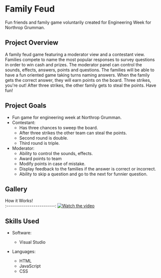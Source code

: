 # Family Feud
Fun friends and family game voluntarily created for Engineering Week for Northrop Grumman.

## Project Overview
A family feud game featuring a moderator view and a contestant view. Families compete to name the most popular responses to survey questions in order to win cash and prizes. The moderator panel can control the sounds, effects, answers, points and questions. The families will be able to have a fun oriented game taking turns naming answers. When the family gets the correct answer, they will earn points on the board. Three strikes, you're out! After three strikes, the other family gets to steal the points. Have fun!

## Project Goals

* Fun game for engineering week at Northrop Grumman.
* Contestant:
  * Has three chances to sweep the board.
  * After three strikes the other team can steal the points.
  * Second round is double.
  * Third round is triple.
* Moderator:
  * Ability to control the sounds, effects.
  * Award points to team
  * Modify points in case of mistake.
  * Display feedback to the families if the answer is correct or incorrect.
  * Ability to skip a question and go to the next for funnier question.

## Gallery

How it Works!    
:-------------------------:
[![Watch the video](https://github.com/dannyjanani/home/blob/master/src/components/Projects%20Page/Images/Family-Feud-Thumbnail.png)](https://vimeo.com/460352851)

## Skills Used
  
* Software:
  * Visual Studio

* Languages:
  * HTML
  * JavaScript
  * CSS
